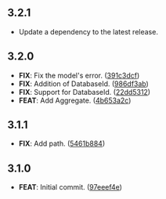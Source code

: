 ## 3.2.1

 - Update a dependency to the latest release.

## 3.2.0

 - **FIX**: Fix the model's error. ([391c3dcf](https://github.com/mathrunet/flutter_masamune/commit/391c3dcf411271c5777521474e43b33cb4758aa3))
 - **FIX**: Addition of DatabaseId. ([986df3ab](https://github.com/mathrunet/flutter_masamune/commit/986df3ab892287304fe44d79c74ce91285593336))
 - **FIX**: Support for DatabaseId. ([22dd5312](https://github.com/mathrunet/flutter_masamune/commit/22dd53124251b3b02848fa72a44d85e35a00b6de))
 - **FEAT**: Add Aggregate. ([4b653a2c](https://github.com/mathrunet/flutter_masamune/commit/4b653a2c9903d61024d9068bbaf705ab1c2f1f4c))

## 3.1.1

 - **FIX**: Add path. ([5461b884](https://github.com/mathrunet/flutter_masamune/commit/5461b884ef9819ca6d41857e88315b0e33705e39))

## 3.1.0

 - **FEAT**: Initial commit. ([97eeef4e](https://github.com/mathrunet/flutter_masamune/commit/97eeef4e98474809a43ea1d2a4e1bf14102ace32))

